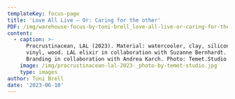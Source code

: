 ```yaml
---
templateKey: focus-page
title: 'Love All Live – Or: Caring for the other'
PDF: /img/warehouse-focus-by-toni-brell_love-all-live-or-caring-for-the-other.pdf
content:
  - caption: >-
      Procrustinacean, LAL (2023). Material: watercooler, clay, silicone, sugar,
      vinyl, wood. LAL elixir in collaboration with Suzanne Bernhardt. LAL
      Branding in collaboration with Andrea Karch. Photo: Temet.Studio.
    image: /img/procrustinacean-lal-2023-_photo-by-temet-studio.jpg
    type: images
author: Toni Brell
date: '2023-06-10'
---
```


